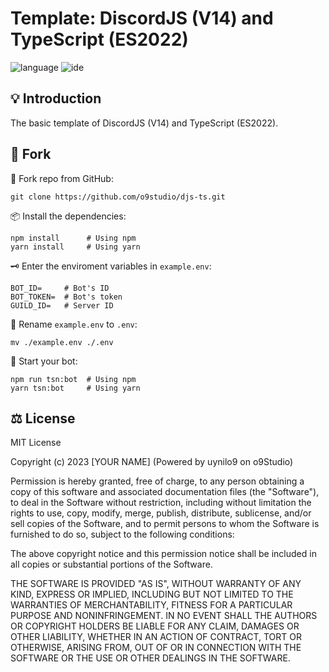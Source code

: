 # Template: DiscordJS (V14) and TypeScript (ES2022)

![language][ts]
![ide][vscode]

[ts]: https://img.shields.io/badge/made%20with-typescript-2f72bc?logo=typescript&logoColor=2f72bc&labelColor=202020&color=2f72bc&style=for-the-badge
[vscode]: https://img.shields.io/badge/develop%20with-vscode-3991cb?logo=visualstudiocode&logoColor=3991cb&labelColor=202020&color=3991cb&style=for-the-badge

## 💡 Introduction

The basic template of DiscordJS (V14) and TypeScript (ES2022).

## 🍴 Fork

🔗 Fork repo from GitHub:
```terminal
git clone https://github.com/o9studio/djs-ts.git
```

📦 Install the dependencies:
```terminal
npm install      # Using npm
yarn install     # Using yarn
```

🗝️ Enter the enviroment variables in `example.env`:
```env
BOT_ID=     # Bot's ID
BOT_TOKEN=  # Bot's token
GUILD_ID=   # Server ID
```

🔄️ Rename `example.env` to `.env`:
```terminal
mv ./example.env ./.env
```

🚀 Start your bot:
```terminal
npm run tsn:bot  # Using npm
yarn tsn:bot     # Using yarn
```

## ⚖ License

<p>
MIT License

Copyright (c) 2023 \[YOUR NAME\] (Powered by uynilo9 on o9Studio)

Permission is hereby granted, free of charge, to any person obtaining a copy of this software and associated documentation files (the "Software"), to deal in the Software without restriction, including without limitation the rights to use, copy, modify, merge, publish, distribute, sublicense, and/or sell copies of the Software, and to permit persons to whom the Software is furnished to do so, subject to the following conditions:

The above copyright notice and this permission notice shall be included in all copies or substantial portions of the Software.

THE SOFTWARE IS PROVIDED "AS IS", WITHOUT WARRANTY OF ANY KIND, EXPRESS OR IMPLIED, INCLUDING BUT NOT LIMITED TO THE WARRANTIES OF MERCHANTABILITY, FITNESS FOR A PARTICULAR PURPOSE AND NONINFRINGEMENT. IN NO EVENT SHALL THE AUTHORS OR COPYRIGHT HOLDERS BE LIABLE FOR ANY CLAIM, DAMAGES OR OTHER LIABILITY, WHETHER IN AN ACTION OF CONTRACT, TORT OR OTHERWISE, ARISING FROM, OUT OF OR IN CONNECTION WITH THE SOFTWARE OR THE USE OR OTHER DEALINGS IN THE SOFTWARE.
</p>